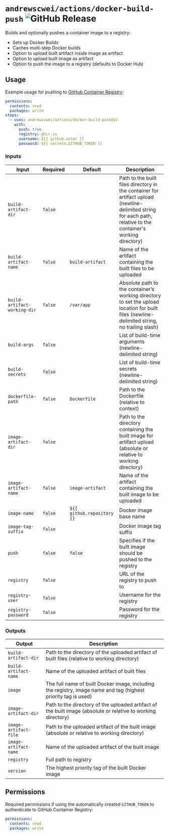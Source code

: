 # `andrewscwei/actions/docker-build-push` ![GitHub Release](https://img.shields.io/github/v/release/andrewscwei/actions?label=latest)

Builds and optionally pushes a container image to a registry:

- Sets up Docker Buildx
- Caches multi-step Docker builds
- Option to upload built artifact inside image as artifact
- Option to upload built image as artifact
- Option to push the image to a registry (defaults to Docker Hub)

## Usage

Example usage for pushing to [GitHub Container Registry](https://docs.github.com/en/packages/working-with-a-github-packages-registry/working-with-the-container-registry):

```yml
permissions:
  contents: read
  packages: write
steps:
  - uses: andrewscwei/actions/docker-build-push@v2
    with:
      push: true
      registry: ghcr.io
      username: ${{ github.actor }}
      password: ${{ secrets.GITHUB_TOKEN }}
```

### Inputs

| Input | Required | Default | Description |
| ----- | --------- | ------- | ----------- |
| `build-artifact-dir` | `false` | | Path to the built files directory in the container for artifact upload (newline-delimited string for each path, relative to the container's working directory) |
| `build-artifact-name` | `false` | `build-artifact` | Name of the artifact containing the built files to be uploaded |
| `build-artifact-working-dir` | `false` | `/var/app` | Absolute path to the container’s working directory to set the upload location for built files (newline-delimited string, no trailing slash) |
| `build-args` | `false` | | List of build-time arguments (newline-delimited string) |
| `build-secrets` | `false` | | List of build-time secrets (newline-delimited string) |
| `dockerfile-path` | `false` | `Dockerfile` | Path to the Dockerfile (relative to context) |
| `image-artifact-dir` | `false` | | Path to the directory containing the built image for artifact upload (absolute or relative to working directory) |
| `image-artifact-name` | `false` | `image-artifact` | Name of the artifact containing the built image to be uploaded |
| `image-name` | `false` | `${{ github.repository }}` | Docker image base name |
| `image-tag-suffix` | `false` | | Docker image tag suffix |
| `push` | `false` | `false` | Specifies if the built image should be pushed to the registry |
| `registry` | `false` | | URL of the registry to push to |
| `registry-user` | `false` | | Username for the registry |
| `registry-password` | `false` | | Password for the registry |

### Outputs

| Output | Description |
| ------ | ----------- |
| `build-artifact-dir` | Path to the directory of the uploaded artifact of built files (relative to working directory) |
| `build-artifact-name` | Name of the uploaded artifact of built files |
| `image` | The full name of built Docker image, including the registry, image name and tag (highest priority tag is used) |
| `image-artifact-dir` | Path to the directory of the uploaded artifact of the built image (absolute or relative to working directory) |
| `image-artifact-file` | Path to the uploaded artifact of the built image (absolute or relative to working directory) |
| `image-artifact-name` | Name of the uploaded artifact of the built image |
| `registry` | Full path to registry |
| `version` | The highest priority tag of the built Docker image |

## Permissions

Required permissions if using the automatically created `GITHUB_TOKEN` to authenticate to GitHub Container Registry:

```yml
permissions:
  contents: read
  packages: write
```
